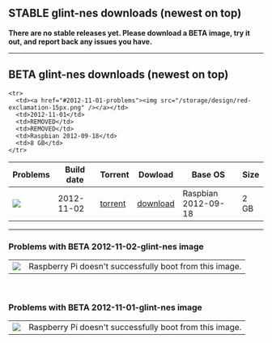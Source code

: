 ## STABLE glint-nes downloads (newest on top)

**There are no stable releases yet. Please download a BETA image, try it out, and report back any issues you have.**

<hr />

## BETA glint-nes downloads (newest on top)

<table id="release-list">
  <thead>
    <tr>
      <th>Problems</th>
      <th>Build date</th>
      <th>Torrent</th>
      <th>Dowload</th>
      <th>Base OS</th>
      <th>Size</th>
    </tr>
  </thead>
  <tbody>
    <tr>
      <td><a href="#2012-11-02-problems"><img src="/storage/design/red-exclamation-15px.png" /></a></td>
      <td>2012-11-02</td>
      <td><a href="https://s3-us-west-2.amazonaws.com/glint-images/2012-11-02-glint-nes.torrent">torrent</a></td>
      <td><a href="https://s3-us-west-2.amazonaws.com/glint-images/2012-11-02-glint-nes.img">download</a></td>
      <td>Raspbian 2012-09-18</td>
      <td>2 GB</td>
    </tr>
    
    <tr>
      <td><a href="#2012-11-01-problems"><img src="/storage/design/red-exclamation-15px.png" /></a></td>
      <td>2012-11-01</td>
      <td>REMOVED</td>
      <td>REMOVED</td>
      <td>Raspbian 2012-09-18</td>
      <td>8 GB</td>
    </tr>
  </tbody>
</table>

<hr />

### Problems with BETA 2012-11-02-glint-nes image
<table id="#2012-11-02-problems" class="release-problems">
  <tbody>
    <td><img src="/storage/design/red-exclamation-15px.png" /></td>
    <td>Raspberry Pi doesn't successfully boot from this image.</td>
  </tbody>
</table>
<br />

### Problems with BETA 2012-11-01-glint-nes image
<table id="#2012-11-02-problems" class="release-problems">
  <tbody>
    <td><img src="/storage/design/red-exclamation-15px.png" /></td>
    <td>Raspberry Pi doesn't successfully boot from this image.</td>
  </tbody>
</table>
<br />
